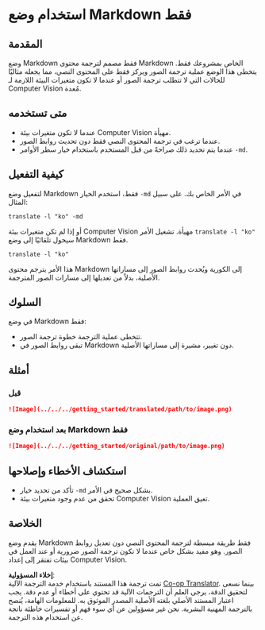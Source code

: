 <!--
CO_OP_TRANSLATOR_METADATA:
{
  "original_hash": "9b1b247a8d0f1736459e0e9ede0d9c92",
  "translation_date": "2025-05-06T17:44:26+00:00",
  "source_file": "getting_started/markdown-only-mode.md",
  "language_code": "ar"
}
-->
# استخدام وضع Markdown فقط

## المقدمة  
وضع Markdown فقط مصمم لترجمة محتوى Markdown الخاص بمشروعك فقط. يتخطى هذا الوضع عملية ترجمة الصور ويركز فقط على المحتوى النصي، مما يجعله مثاليًا للحالات التي لا تتطلب ترجمة الصور أو عندما لا تكون متغيرات البيئة اللازمة لـ Computer Vision مُعدة.

## متى تستخدمه  
- عندما لا تكون متغيرات بيئة Computer Vision مهيأة.  
- عندما ترغب في ترجمة المحتوى النصي فقط دون تحديث روابط الصور.  
- عندما يتم تحديد ذلك صراحةً من قبل المستخدم باستخدام خيار سطر الأوامر `-md`.

## كيفية التفعيل  
لتفعيل وضع Markdown فقط، استخدم الخيار `-md` في الأمر الخاص بك. على سبيل المثال:  
```
translate -l "ko" -md
```

أو إذا لم تكن متغيرات بيئة Computer Vision مهيأة. تشغيل الأمر `translate -l "ko"` سيحول تلقائيًا إلى وضع Markdown فقط.

```
translate -l "ko"
```

هذا الأمر يترجم محتوى Markdown إلى الكورية ويُحدث روابط الصور إلى مساراتها الأصلية، بدلاً من تعديلها إلى مسارات الصور المترجمة.

## السلوك  
في وضع Markdown فقط:  
- تتخطى عملية الترجمة خطوة ترجمة الصور.  
- تبقى روابط الصور في Markdown دون تغيير، مشيرة إلى مساراتها الأصلية.

## أمثلة  
### قبل  
```markdown
![Image](../../../getting_started/translated/path/to/image.png)
```  
### بعد استخدام وضع Markdown فقط  
```markdown
![Image](../../../getting_started/original/path/to/image.png)
```

## استكشاف الأخطاء وإصلاحها  
- تأكد من تحديد خيار `-md` بشكل صحيح في الأمر.  
- تحقق من عدم وجود متغيرات بيئة Computer Vision تعيق العملية.

## الخلاصة  
يقدم وضع Markdown فقط طريقة مبسطة لترجمة المحتوى النصي دون تعديل روابط الصور. وهو مفيد بشكل خاص عندما لا تكون ترجمة الصور ضرورية أو عند العمل في بيئات تفتقر إلى إعداد Computer Vision.

**إخلاء المسؤولية**:  
تمت ترجمة هذا المستند باستخدام خدمة الترجمة الآلية [Co-op Translator](https://github.com/Azure/co-op-translator). بينما نسعى لتحقيق الدقة، يرجى العلم أن الترجمات الآلية قد تحتوي على أخطاء أو عدم دقة. يجب اعتبار المستند الأصلي بلغته الأصلية المصدر الموثوق به. للمعلومات الهامة، يُنصح بالترجمة المهنية البشرية. نحن غير مسؤولين عن أي سوء فهم أو تفسيرات خاطئة ناتجة عن استخدام هذه الترجمة.